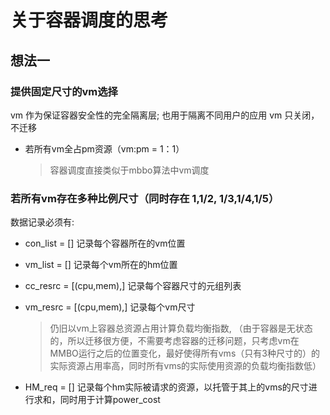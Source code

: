 # 关于容器调度的思考

## 想法一

### 提供固定尺寸的vm选择

vm 作为保证容器安全性的完全隔离层; 也用于隔离不同用户的应用
vm 只关闭，不迁移

- 若所有vm全占pm资源（vm:pm = 1：1）
    >容器调度直接类似于mbbo算法中vm调度

### 若所有vm存在多种比例尺寸（同时存在 1,1/2, 1/3,1/4,1/5）

数据记录必须有:
  - con_list = [] 记录每个容器所在的vm位置
  - vm_list = [] 记录每个vm所在的hm位置
  - cc_resrc = [(cpu,mem),] 记录每个容器尺寸的元组列表
  - vm_resrc = [(cpu,mem),] 记录每个vm尺寸
    >仍旧以vm上容器总资源占用计算负载均衡指数, （由于容器是无状态的，所以迁移很方便，不需要考虑容器的迁移问题，只考虑vm在MMBO运行之后的位置变化，最好使得所有vms（只有3种尺寸的）的实际资源占用率高，同时所有vms的实际使用资源的负载均衡指数低）

  - HM_req = [] 记录每个hm实际被请求的资源，以托管于其上的vms的尺寸进行求和，同时用于计算power_cost
